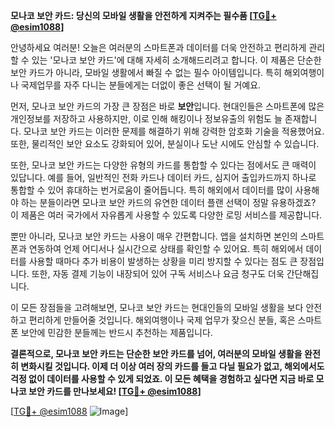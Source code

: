 **모나코 보안 카드: 당신의 모바일 생활을 안전하게 지켜주는 필수품 [[TG💪+ @esim1088](https://t.me/s/esim1088)]**

안녕하세요 여러분! 오늘은 여러분의 스마트폰과 데이터를 더욱 안전하고 편리하게 관리할 수 있는 '모나코 보안 카드'에 대해 자세히 소개해드리려고 합니다. 이 제품은 단순한 보안 카드가 아니라, 모바일 생활에서 빠질 수 없는 필수 아이템입니다. 특히 해외여행이나 국제업무를 자주 다니는 분들에게는 더없이 좋은 선택이 될 거예요.

먼저, 모나코 보안 카드의 가장 큰 장점은 바로 **보안**입니다. 현대인들은 스마트폰에 많은 개인정보를 저장하고 사용하지만, 이로 인해 해킹이나 정보유출의 위험도 늘 존재합니다. 모나코 보안 카드는 이러한 문제를 해결하기 위해 강력한 암호화 기술을 적용했어요. 또한, 물리적인 보안 요소도 강화되어 있어, 분실이나 도난 시에도 안심할 수 있습니다.

또한, 모나코 보안 카드는 다양한 유형의 카드를 통합할 수 있다는 점에서도 큰 매력이 있답니다. 예를 들어, 일반적인 전화 카드나 데이터 카드, 심지어 출입카드까지 하나로 통합할 수 있어 휴대하는 번거로움이 줄어듭니다. 특히 해외에서 데이터를 많이 사용해야 하는 분들이라면 모나코 보안 카드의 유연한 데이터 플랜 선택이 정말 유용하겠죠? 이 제품은 여러 국가에서 자유롭게 사용할 수 있도록 다양한 로밍 서비스를 제공합니다.

뿐만 아니라, 모나코 보안 카드는 사용이 매우 간편합니다. 앱을 설치하면 본인의 스마트폰과 연동하여 언제 어디서나 실시간으로 상태를 확인할 수 있어요. 특히 해외에서 데이터를 사용할 때마다 추가 비용이 발생하는 상황을 미리 방지할 수 있다는 점도 큰 장점입니다. 또한, 자동 결제 기능이 내장되어 있어 구독 서비스나 요금 청구도 더욱 간단해집니다.

이 모든 장점들을 고려해보면, 모나코 보안 카드는 현대인들의 모바일 생활을 보다 안전하고 편리하게 만들어줄 것입니다. 해외여행이나 국제 업무가 잦으신 분들, 혹은 스마트폰 보안에 민감한 분들께는 반드시 추천하는 제품입니다.

**결론적으로, 모나코 보안 카드는 단순한 보안 카드를 넘어, 여러분의 모바일 생활을 완전히 변화시킬 것입니다. 이제 더 이상 여러 장의 카드를 들고 다닐 필요가 없고, 해외에서도 걱정 없이 데이터를 사용할 수 있게 되었죠. 이 모든 혜택을 경험하고 싶다면 지금 바로 모나코 보안 카드를 만나보세요! [[TG💪+ @esim1088](https://t.me/s/esim1088)]**

[[TG💪+ @esim1088](https://t.me/s/esim1088) ![Image](https://i.postimg.cc/Y0z9fWf4/image.png)]
